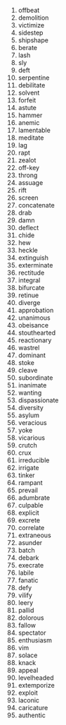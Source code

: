 1. offbeat
2. demolition
3. victimize
4. sidestep
5. shipshape
6. berate
7. lash
8. sly
9. deft
10. serpentine
11. debilitate
12. solvent
13. forfeit
14. astute
15. hammer
16. anemic
17. lamentable
18. meditate
19. lag
20. rapt
21. zealot
22. off-key
23. throng
24. assuage
25. rift
26. screen
27. concatenate
28. drab
29. damn
30. deflect
31. chide
32. hew
33. heckle
34. extinguish
35. exterminate
36. rectitude
37. integral
38. bifurcate
39. retinue
40. diverge
41. approbation
42. unanimous
43. obeisance
44. stouthearted
45. reactionary
46. wastrel
47. dominant
48. stoke
49. cleave
50. subordinate
51. inanimate
52. wanting
53. dispassionate
54. diversity
55. asylum
56. veracious
57. yoke
58. vicarious
59. crutch
60. crux
61. irreducible
62. irrigate
63. tinker
64. rampant
65. prevail
66. adumbrate
67. culpable
68. explicit
69. excrete
70. correlate
71. extraneous
72. asunder
73. batch
74. debark
75. execrate
76. labile
77. fanatic
78. defy
79. vilify
80. leery
81. pallid
82. dolorous
83. fallow
84. spectator
85. enthusiasm
86. vim
87. solace
88. knack
89. appeal
90. levelheaded
91. extemporize
92. exploit
93. laconic
94. caricature
95. authentic
